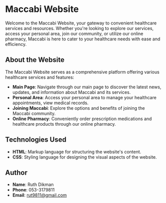 # Maccabi Website

Welcome to the Maccabi Website, your gateway to convenient healthcare services and resources. Whether you're looking to explore our services, access your personal area, join our community, or utilize our online pharmacy, Maccabi is here to cater to your healthcare needs with ease and efficiency.

## About the Website

The Maccabi Website serves as a comprehensive platform offering various healthcare services and features:

- **Main Page**: Navigate through our main page to discover the latest news, updates, and information about Maccabi and its services.
- **Personal Area**: Access your personal area to manage your healthcare appointments, view medical records.
- **Joining Maccabi**: Explore the options and benefits of joining the Maccabi community.
- **Online Pharmacy**: Conveniently order prescription medications and healthcare products through our online pharmacy.

## Technologies Used

- **HTML**: Markup language for structuring the website's content.
- **CSS**: Styling language for designing the visual aspects of the website.

## Author

- **Name**: Ruth Dikman
- **Phone**: 053-3179811
- **Email**: rut9811@gmail.com

